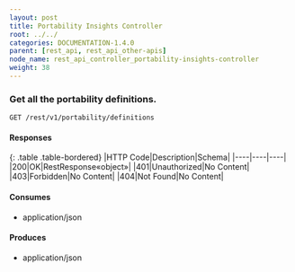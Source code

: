 ```yaml
---
layout: post
title: Portability Insights Controller
root: ../../
categories: DOCUMENTATION-1.4.0
parent: [rest_api, rest_api_other-apis]
node_name: rest_api_controller_portability-insights-controller
weight: 38
---
```


### Get all the portability definitions.
```
GET /rest/v1/portability/definitions
```

#### Responses

{: .table .table-bordered}
|HTTP Code|Description|Schema|
|----|----|----|
|200|OK|RestResponse«object»|
|401|Unauthorized|No Content|
|403|Forbidden|No Content|
|404|Not Found|No Content|


#### Consumes

* application/json

#### Produces

* application/json

